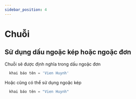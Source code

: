 ```yaml
---
sidebar_position: 4
---
```


# Chuỗi

## Sử dụng dấu ngoặc kép hoặc ngoặc đơn

Chuỗi sẽ được định nghĩa trong dấu ngoặc đơn

```js
  khai báo tên = 'Vien Huynh'
```

Hoặc cũng  có thể sử dụng ngoặc kép

```js
  khai báo tên = "Vien Huynh"
```